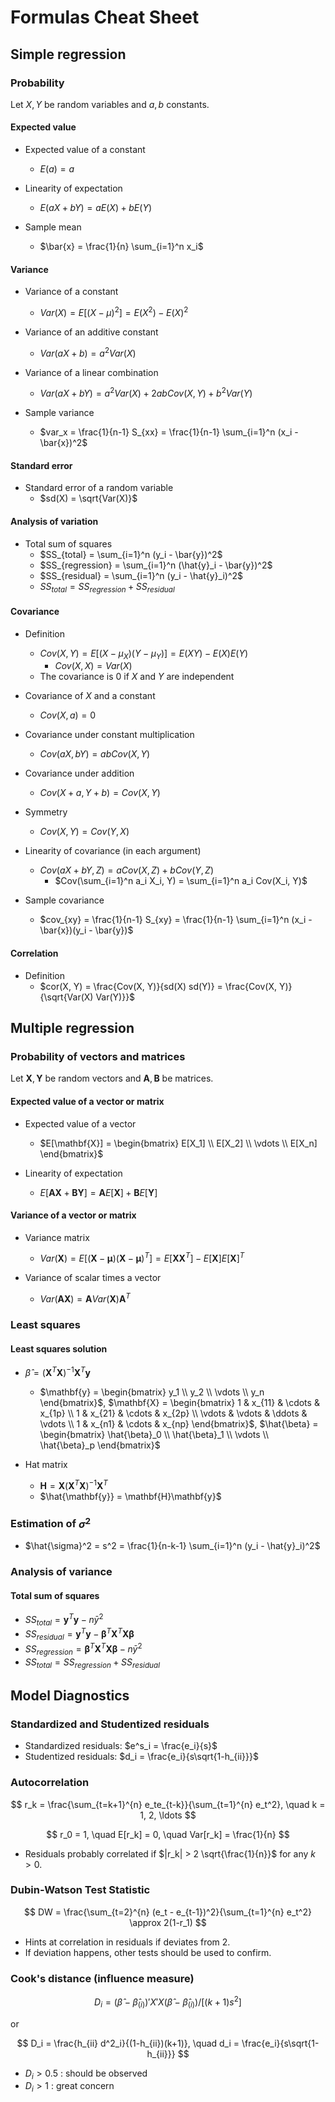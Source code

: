 # Formulas Cheat Sheet

## Simple regression

### Probability

Let $X, Y$ be random variables and $a, b$ constants.

#### Expected value

+ Expected value of a constant
  + $E(a) = a$
  
+ Linearity of expectation
  + $E(aX + bY) = aE(X) + bE(Y)$

+ Sample mean
  + $\bar{x} = \frac{1}{n} \sum_{i=1}^n x_i$

#### Variance

+ Variance of a constant
  + $Var(X) = E[(X - \mu)^2] = E(X^2) - E(X)^2$

+ Variance of an additive constant
  + $Var(aX+b) = a^2 Var(X)$
  
+ Variance of a linear combination
  + $Var(aX + bY) = a^2 Var(X) + 2ab Cov(X, Y) + b^2 Var(Y)$

+ Sample variance
  + $var_x = \frac{1}{n-1} S_{xx} = \frac{1}{n-1} \sum_{i=1}^n (x_i - \bar{x})^2$

#### Standard error

+ Standard error of a random variable
  + $sd(X) = \sqrt{Var(X)}$

#### Analysis of variation

+ Total sum of squares
  + $SS_{total} = \sum_{i=1}^n (y_i - \bar{y})^2$
  + $SS_{regression} = \sum_{i=1}^n (\hat{y}_i - \bar{y})^2$
  + $SS_{residual} = \sum_{i=1}^n (y_i - \hat{y}_i)^2$
  + $SS_{total} = SS_{regression} + SS_{residual}$

#### Covariance

+ Definition
  + $Cov(X, Y) = E[(X - \mu_X)(Y - \mu_Y)] = E(XY) - E(X)E(Y)$
    + $Cov(X, X) = Var(X)$
  + The covariance is $0$ if $X$ and $Y$ are independent

+ Covariance of $X$ and a constant
  + $Cov(X, a) = 0$

+ Covariance under constant multiplication
  + $Cov(aX, bY) = ab Cov(X, Y)$

+ Covariance under addition
  + $Cov(X +a, Y + b) = Cov(X, Y)$

+ Symmetry
  + $Cov(X, Y) = Cov(Y, X)$

+ Linearity of covariance (in each argument)
  + $Cov(aX + bY, Z) = aCov(X, Z) + bCov(Y, Z)$
    + $Cov(\sum_{i=1}^n a_i X_i, Y) = \sum_{i=1}^n a_i Cov(X_i, Y)$

+ Sample covariance
  + $cov_{xy} = \frac{1}{n-1} S_{xy} = \frac{1}{n-1} \sum_{i=1}^n (x_i - \bar{x})(y_i - \bar{y})$

#### Correlation

+ Definition
  + $cor(X, Y) = \frac{Cov(X, Y)}{sd(X) sd(Y)} = \frac{Cov(X, Y)}{\sqrt{Var(X) Var(Y)}}$

## Multiple regression

### Probability of vectors and matrices

Let $\mathbf{X}, \mathbf{Y}$ be random vectors and $\mathbf{A}, \mathbf{B}$ be matrices.

#### Expected value of a vector or matrix

+ Expected value of a vector
  + $E[\mathbf{X}] = \begin{bmatrix} E[X_1] \\ E[X_2] \\ \vdots \\ E[X_n] \end{bmatrix}$

+ Linearity of expectation
  + $E[\mathbf{A}\mathbf{X} + \mathbf{B}\mathbf{Y}] = \mathbf{A}E[\mathbf{X}] + \mathbf{B}E[\mathbf{Y}]$

#### Variance of a vector or matrix

+ Variance matrix

  + $Var(\mathbf{X}) = E[(\mathbf{X} - \mathbf{\mu})(\mathbf{X} - \mathbf{\mu})^T] = E[\mathbf{X}\mathbf{X}^T] - E[\mathbf{X}]E[\mathbf{X}]^T$

+ Variance of scalar times a vector
  + $Var(\mathbf{A}\mathbf{X}) = \mathbf{A}Var(\mathbf{X})\mathbf{A}^T$

### Least squares

#### Least squares solution

+ $\hat{\beta} = (\mathbf{X}^T\mathbf{X})^{-1}\mathbf{X}^T\mathbf{y}$

  + $\mathbf{y} = \begin{bmatrix} y_1 \\ y_2 \\ \vdots \\ y_n \end{bmatrix}$,  $\mathbf{X} = \begin{bmatrix} 1 & x_{11} & \cdots & x_{1p} \\ 1 & x_{21} & \cdots & x_{2p} \\ \vdots & \vdots & \ddots & \vdots \\ 1 & x_{n1} & \cdots & x_{np} \end{bmatrix}$,  $\hat{\beta} = \begin{bmatrix} \hat{\beta}_0 \\ \hat{\beta}_1 \\ \vdots \\ \hat{\beta}_p \end{bmatrix}$

+ Hat matrix
  + $\mathbf{H} = \mathbf{X}(\mathbf{X}^T\mathbf{X})^{-1}\mathbf{X}^T$
  + $\hat{\mathbf{y}} = \mathbf{H}\mathbf{y}$

### Estimation of $\sigma^2$

+ $\hat{\sigma}^2 = s^2 = \frac{1}{n-k-1} \sum_{i=1}^n (y_i - \hat{y}_i)^2$

### Analysis of variance

#### Total sum of squares

+ $SS_{total} = \mathbf{y}^T\mathbf{y} - n\bar{y}^2$
+ $SS_{residual} = \mathbf{y}^T\mathbf{y} - \mathbf{\beta}^T\mathbf{X}^T \mathbf{X} \mathbf{\beta}$
+ $SS_{regression} = \mathbf{\beta}^T\mathbf{X}^T \mathbf{X} \mathbf{\beta} - n\bar{y}^2$
+ $SS_{total} = SS_{regression} + SS_{residual}$

## Model Diagnostics

### Standardized and Studentized residuals

+ Standardized residuals: $e^s_i = \frac{e_i}{s}$
+ Studentized residuals: $d_i = \frac{e_i}{s\sqrt{1-h_{ii}}}$

### Autocorrelation

$$
    r_k = \frac{\sum_{t=k+1}^{n} e_te_{t-k}}{\sum_{t=1}^{n} e_t^2}, \quad k = 1, 2, \ldots
$$

$$
    r_0 = 1, \quad E[r_k] = 0, \quad Var[r_k] = \frac{1}{n}
$$

+ Residuals probably correlated if $|r_k| > 2 \sqrt{\frac{1}{n}}$ for any $k>0$.

### Dubin-Watson Test Statistic

$$
    DW = \frac{\sum_{t=2}^{n} (e_t - e_{t-1})^2}{\sum_{t=1}^{n} e_t^2} \approx 2(1-r_1)
$$

+ Hints at correlation in residuals if deviates from 2.
+ If deviation happens, other tests should be used to confirm.

### Cook's distance (influence measure)

$$
    D_i = (\hat\beta - \hat\beta_{(i)})' X'X (\hat\beta - \hat\beta_{(i)}) / [(k+1)s^2]
$$

or

$$
    D_i = \frac{h_{ii} d^2_i}{(1-h_{ii})(k+1)}, \quad d_i = \frac{e_i}{s\sqrt{1-h_{ii}}}
$$

+ $D_i > 0.5$ : should be observed
+ $D_i > 1$ : great concern